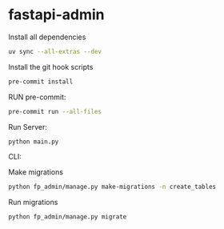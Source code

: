 # fastapi-admin

Install all dependencies  
```bash
uv sync --all-extras --dev
````



Install the git hook scripts

```bash
pre-commit install
```

RUN pre-commit:

```bash
pre-commit run --all-files
```

Run Server:

```bash
python main.py
```

CLI:

Make migrations

```bash
python fp_admin/manage.py make-migrations -n create_tables
```

Run migrations

```bash
python fp_admin/manage.py migrate
```

